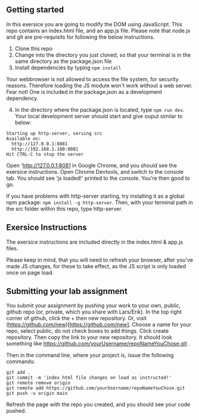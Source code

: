 ## Getting started
In this exersice you are going to modify the DOM using JavaScript. This repo contains an index.html file, and an app.js file. Please note that node.js and git are pre-requisits for following the below instructions.  

1. Clone this repo
2. Change into the directory you just cloned, so that your terminal is in the same directory as the package.json file
3. Install dependencies by typing `npm install` 

Your webbrowser is not allowed to access the file system, for security reasons. Therefore loading the JS module won't work without a web server. Fear not! One is included in the package.json as a development dependency.

4. In the directory where the package.json is located, type `npm run dev`. Your local development server should start and give ouput similar to below:

```
Starting up http-server, serving src
Available on:
  http://127.0.0.1:8081
  http://192.168.1.180:8081
Hit CTRL-C to stop the server
```

Open 'http://127.0.0.1:8081 in Google Chrome, and you should see the exersice instructions. 
Open Chrome Devtools, and switch to the console tab. You should see 'js loaded!' printed to the console. You're then good to go. 

If you have problems with http-server starting, try installing it as a global npm package: `npm install -g http-server`. Then, with your terminal path in the src folder within this repo, type http-server. 

## Exersice Instructions
The exersice instructions are included directly in the index.html & app.js files.

Please keep in mind, that you will need to refresh your browser, after you've made JS changes, for these to take effect, as the JS script is only loaded once on page load.


## Submitting your lab assignment
You submit your assignment by pushing your work to your own, public, github repo (or, private, which you share with Lars/Erik). In the top right corner of github, click the + then new repository. Or, visit (https://github.com/new)[https://github.com/new]. Choose a name for your repo, select public, do not check boxes to add things. Click create repository. Then copy the link to your new repository. It should look something like https://github.com/yourUsername/repoNameYouChose.git .

Then in the command line, where your project is, issue the following commands:

```
git add .
git commit -m 'index html file changes on load as instructed!'
git remote remove origin
git remote add https://github.com/yourUsername/repoNameYouChose.git 
git push -u origin main
```
Refresh the page with the repo you created, and you should see your code pushed. 
